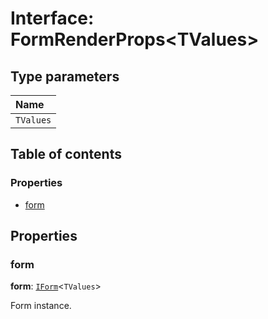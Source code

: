 # Interface: FormRenderProps\<TValues>

## Type parameters

| Name |
| :------ |
| `TValues` |

## Table of contents

### Properties

* [form](/auto-docs/free-layout-editor/interfaces/FormRenderProps.md#form)

## Properties

### form

**form**: [`IForm`](/auto-docs/free-layout-editor/interfaces/IForm.md)<`TValues`>

Form instance.
